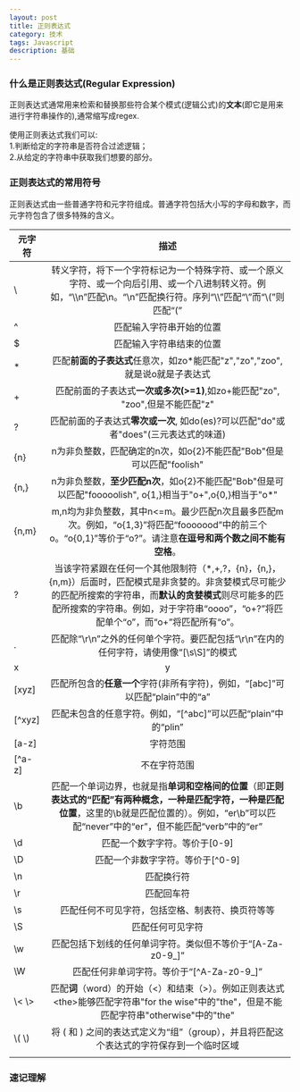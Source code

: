 ```yaml
---
layout: post
title: 正则表达式
category: 技术
tags: Javascript
description: 基础
---
```


### 什么是正则表达式(Regular Expression)
正则表达式通常用来检索和替换那些符合某个模式(逻辑公式)的**文本**(即它是用来进行字符串操作的),通常缩写成regex.

使用正则表达式我们可以:  
1.判断给定的字符串是否符合过滤逻辑；  
2.从给定的字符串中获取我们想要的部分。

### 正则表达式的常用符号
正则表达式由一些普通字符和元字符组成。普通字符包括大小写的字母和数字，而元字符包含了很多特殊的含义。

| 元字符         | 描述           | 
| ------------- |:-------------:| 
| \      | 转义字符，将下一个字符标记为一个特殊字符、或一个原义字符、或一个向后引用、或一个八进制转义符。例如，“\\\n”匹配\n。“\n”匹配换行符。序列“\\\”匹配“\”而“\\(”则匹配“(” |
| ^      | 匹配输入字符串开始的位置      |  
| $      | 匹配输入字符串结束的位置      |  
| *      | 匹配**前面的子表达式**任意次，如zo*能匹配"z","zo","zoo",就是说o就是子表达式|
| +      | 匹配前面的子表达式**一次或多次(>=1)**,如zo+能匹配"zo", "zoo",但是不能匹配"z"|
| ?      | 匹配前面的子表达式**零次或一次**, 如do(es)?可以匹配"do"或者"does"(三元表达式的味道)|
| {n}    | n为非负整数，匹配确定的n次，如o{2}不能匹配"Bob"但是可以匹配"foolish" |
| {n,}   | n为非负整数，**至少匹配n次**，如o{2}不能匹配"Bob"但是可以匹配"fooooolish", o{1,}相当于"o+",o{0,}相当于"o\*"|
| {n,m}  | m,n均为非负整数，其中n<=m。最少匹配n次且最多匹配m次。例如，“o{1,3}”将匹配“fooooood”中的前三个o。“o{0,1}”等价于“o?”。请注意**在逗号和两个数之间不能有空格**。|
| ?      | 当该字符紧跟在任何一个其他限制符（\*,+,?，{n}，{n,}，{n,m}）后面时，匹配模式是非贪婪的。非贪婪模式尽可能少的匹配所搜索的字符串，而**默认的贪婪模式**则尽可能多的匹配所搜索的字符串。例如，对于字符串“oooo”，“o+?”将匹配单个“o”，而“o+”将匹配所有“o”。|
| .      | 匹配除“\r\n”之外的任何单个字符。要匹配包括“\r\n”在内的任何字符，请使用像“[\s\S]”的模式|
| x|y    | 匹配x或y。例如，“z|food”能匹配“z”或“food”或"zood"(此处请谨慎)。“(z|f)ood”则匹配“zood”或“food”。|
| [xyz]  | 匹配所包含的**任意一个**字符(非所有字符)，例如，“[abc]”可以匹配“plain”中的“a” |
| [^xyz] | 匹配未包含的任意字符。例如，“[^abc]”可以匹配“plain”中的“plin” |
| [a-z]  | 字符范围 |
| [^a-z] | 不在字符范围 |
| \b     | 匹配一个单词边界，也就是指**单词和空格间的位置**（即**正则表达式的“匹配”有两种概念，一种是匹配字符，一种是匹配位置**，这里的\b就是匹配位置的）。例如，“er\b”可以匹配“never”中的“er”，但不能匹配“verb”中的“er” | | \B     | 匹配非单词边界。“er\B”能匹配“verb”中的“er”，但不能匹配“never”中的“er” |
| \d     | 匹配一个数字字符。等价于[0-9] |
| \D     | 匹配一个非数字字符。等价于[^0-9] |
| \n     | 匹配换行符 |
| \r     | 匹配回车符 |
| \s     | 匹配任何不可见字符，包括空格、制表符、换页符等等 |
| \S     | 匹配任何可见字符 |
| \w     | 匹配包括下划线的任何单词字符。类似但不等价于“[A-Za-z0-9_]” | 
| \W     | 匹配任何非单词字符。等价于“[^A-Za-z0-9_]” |
| \\< \\>  | 匹配**词**（word）的开始（\<）和结束（\>）。例如正则表达式\<the\>能够匹配字符串"for the wise"中的"the"，但是不能匹配字符串"otherwise"中的"the" | 
| \\( \\)  | 将 \( 和 \) 之间的表达式定义为“组”（group），并且将匹配这个表达式的字符保存到一个临时区域 | 
| |      | 将两个匹配条件进行逻辑“或”（Or）运算 | 


### 速记理解

